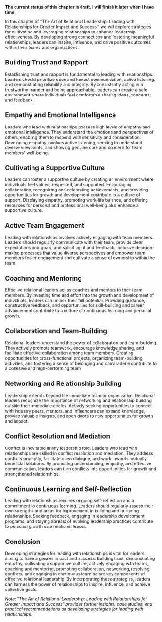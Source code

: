 **The current status of this chapter is draft. I will finish it later when I have time**

In this chapter of "The Art of Relational Leadership: Leading with Relationships for Greater Impact and Success," we will explore strategies for cultivating and leveraging relationships to enhance leadership effectiveness. By developing strong connections and fostering meaningful relationships, leaders can inspire, influence, and drive positive outcomes within their teams and organizations.

Building Trust and Rapport
--------------------------

Establishing trust and rapport is fundamental to leading with relationships. Leaders should prioritize open and honest communication, active listening, and demonstrating reliability and integrity. By consistently acting in a trustworthy manner and being approachable, leaders can create a safe environment where individuals feel comfortable sharing ideas, concerns, and feedback.

Empathy and Emotional Intelligence
----------------------------------

Leaders who lead with relationships possess high levels of empathy and emotional intelligence. They understand the emotions and perspectives of others, enabling them to respond with sensitivity and consideration. Developing empathy involves active listening, seeking to understand diverse viewpoints, and showing genuine care and concern for team members' well-being.

Cultivating a Supportive Culture
--------------------------------

Leaders can foster a supportive culture by creating an environment where individuals feel valued, respected, and supported. Encouraging collaboration, recognizing and celebrating achievements, and providing opportunities for growth and development contribute to a culture of support. Displaying empathy, promoting work-life balance, and offering resources for personal and professional well-being also enhance a supportive culture.

Active Team Engagement
----------------------

Leading with relationships involves actively engaging with team members. Leaders should regularly communicate with their team, provide clear expectations and goals, and solicit input and feedback. Inclusive decision-making processes that value diverse perspectives and empower team members foster engagement and cultivate a sense of ownership within the team.

Coaching and Mentoring
----------------------

Effective relational leaders act as coaches and mentors to their team members. By investing time and effort into the growth and development of individuals, leaders can unlock their full potential. Providing guidance, constructive feedback, and opportunities for skill-building and career advancement contribute to a culture of continuous learning and personal growth.

Collaboration and Team-Building
-------------------------------

Relational leaders understand the power of collaboration and team-building. They actively promote teamwork, encourage knowledge sharing, and facilitate effective collaboration among team members. Creating opportunities for cross-functional projects, organizing team-building activities, and fostering a sense of belonging and camaraderie contribute to a cohesive and high-performing team.

Networking and Relationship Building
------------------------------------

Leadership extends beyond the immediate team or organization. Relational leaders recognize the importance of networking and relationship building outside their immediate circles. Actively seeking opportunities to connect with industry peers, mentors, and influencers can expand knowledge, provide valuable insights, and open doors to new opportunities for growth and impact.

Conflict Resolution and Mediation
---------------------------------

Conflict is inevitable in any leadership role. Leaders who lead with relationships are skilled in conflict resolution and mediation. They address conflicts promptly, facilitate open dialogue, and work towards mutually beneficial solutions. By promoting understanding, empathy, and effective communication, leaders can turn conflicts into opportunities for growth and strengthened relationships.

Continuous Learning and Self-Reflection
---------------------------------------

Leading with relationships requires ongoing self-reflection and a commitment to continuous learning. Leaders should regularly assess their own strengths and areas for improvement in building and nurturing relationships. Seeking feedback, engaging in leadership development programs, and staying abreast of evolving leadership practices contribute to personal growth as a relational leader.

Conclusion
----------

Developing strategies for leading with relationships is vital for leaders aiming to have a greater impact and success. Building trust, demonstrating empathy, cultivating a supportive culture, actively engaging with teams, coaching and mentoring, promoting collaboration, networking, resolving conflicts, and engaging in continuous learning are key components of effective relational leadership. By incorporating these strategies, leaders can harness the power of relationships to inspire, influence, and achieve collective goals.

*Note: "The Art of Relational Leadership: Leading with Relationships for Greater Impact and Success" provides further insights, case studies, and practical recommendations on developing strategies for leading with relationships.*

